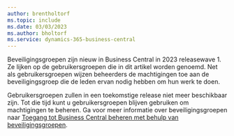 ```yaml
---
author: brentholtorf
ms.topic: include
ms.date: 03/03/2023
ms.author: bholtorf
ms.service: dynamics-365-business-central
---
```


Beveiligingsgroepen zijn nieuw in Business Central in 2023 releasewave 1. Ze lijken op de gebruikersgroepen die in dit artikel worden genoemd. Net als gebruikersgroepen wijzen beheerders de machtigingen toe aan de beveiligingsgroep die de leden ervan nodig hebben om hun werk te doen.

Gebruikersgroepen zullen in een toekomstige release niet meer beschikbaar zijn. Tot die tijd kunt u gebruikersgroepen blijven gebruiken om machtigingen te beheren. Ga voor meer informatie over beveiligingsgroepen naar [Toegang tot Business Central beheren met behulp van beveiligingsgroepen](../ui-security-groups.md).
